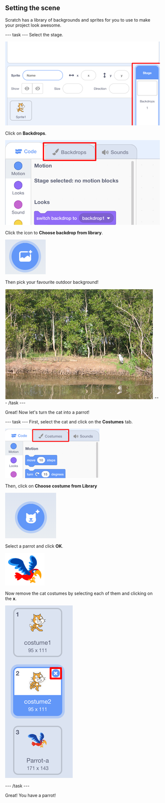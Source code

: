 ## Setting the scene

Scratch has a library of backgrounds and sprites for you to use to make your project look awesome.

--- task ---
Select the stage.

![Selecting the stage](images/looksSelectStage.png)

Click on **Backdrops**.

![The Backdrops tab](images/looksBackdrops.png)

Click the icon to **Choose backdrop from library**. 

![The Choose backdrop icon](images/looksChooseBg.png)
 
Then pick your favourite outdoor background! 

![A lake scene](images/looksLake.png)
--- /task ---

Great! Now let's turn the cat into a parrot!

--- task ---
First, select the cat and click on the **Costumes** tab.

![](images/cool2.png)

Then, click on **Choose costume from Library** 

![](images/cool3.png)

Select a parrot and click **OK**. 

![The parrot costume](images/looksParrot.png)

Now remove the cat costumes by selecting each of them and clicking on the **x**.

![](images/coolDeleteCostumes.png)

--- /task ---

Great! You have a parrot!
